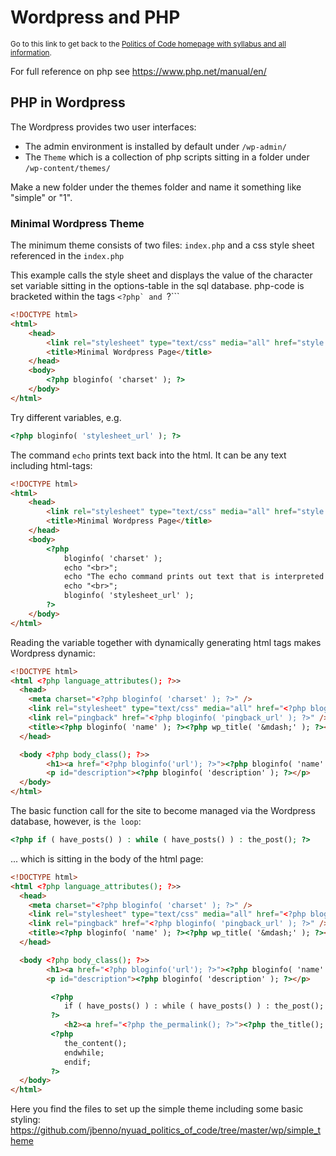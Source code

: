 # Wordpress and PHP
<sup>Go to this link to get back to the [Politics of Code homepage with syllabus and all information](https://github.com/jbenno/nyuad_politics_of_code/wiki).</sup>

For full reference on php see https://www.php.net/manual/en/

## PHP in Wordpress

The Wordpress provides two user interfaces:
- The admin environment is installed by default under `/wp-admin/`
- The `Theme` which is a collection of php scripts sitting in a folder under `/wp-content/themes/`

Make a new folder under the themes folder and name it something like "simple" or "1".

### Minimal Wordpress Theme
The minimum theme consists of two files: `index.php` and a css style sheet referenced in the `index.php`

This example calls the style sheet and displays the value of the character set variable sitting in the options-table in the sql database.
php-code is bracketed within the tags ```<?php` and ```?```
```html
<!DOCTYPE html>
<html>
	<head>
		<link rel="stylesheet" type="text/css" media="all" href="style.css" />
		<title>Minimal Wordpress Page</title> 
	</head>
	<body>
		<?php bloginfo( 'charset' ); ?>
	</body>
</html>
```

Try different variables, e.g. 
```php
<?php bloginfo( 'stylesheet_url' ); ?>

```

The command ```echo``` prints text back into the html. It can be any text including html-tags:

```html
<!DOCTYPE html>
<html>
	<head>
		<link rel="stylesheet" type="text/css" media="all" href="style.css" />
		<title>Minimal Wordpress Page</title> 
	</head>
	<body>
		<?php
			bloginfo( 'charset' );
			echo "<br>";
			echo "The echo command prints out text that is interpreted as html"
			echo "<br>";
			bloginfo( 'stylesheet_url' );
		?>
	</body>
</html>
```

Reading the variable together with dynamically generating html tags makes Wordpress dynamic:

```html
<!DOCTYPE html>
<html <?php language_attributes(); ?>>
  <head>
    <meta charset="<?php bloginfo( 'charset' ); ?>" />
    <link rel="stylesheet" type="text/css" media="all" href="<?php bloginfo( 'stylesheet_url' ); ?>" />
    <link rel="pingback" href="<?php bloginfo( 'pingback_url' ); ?>" />
    <title><?php bloginfo( 'name' ); ?><?php wp_title( '&mdash;' ); ?></title>
  </head>

  <body <?php body_class(); ?>>
        <h1><a href="<?php bloginfo('url'); ?>"><?php bloginfo( 'name' ); ?></a></h1>
        <p id="description"><?php bloginfo( 'description' ); ?></p> 
  </body>
</html>
```

The basic function call for the site to become managed via the Wordpress database, however, is `the loop`:
```php
<?php if ( have_posts() ) : while ( have_posts() ) : the_post(); ?>
```
... which is sitting in the body of the html page:

```html
<!DOCTYPE html>
<html <?php language_attributes(); ?>>
  <head>
    <meta charset="<?php bloginfo( 'charset' ); ?>" />
    <link rel="stylesheet" type="text/css" media="all" href="<?php bloginfo( 'stylesheet_url' ); ?>" />
    <link rel="pingback" href="<?php bloginfo( 'pingback_url' ); ?>" />
    <title><?php bloginfo( 'name' ); ?><?php wp_title( '&mdash;' ); ?></title>
  </head>

  <body <?php body_class(); ?>>
        <h1><a href="<?php bloginfo('url'); ?>"><?php bloginfo( 'name' ); ?></a></h1>
        <p id="description"><?php bloginfo( 'description' ); ?></p> 

         <?php
         	if ( have_posts() ) : while ( have_posts() ) : the_post();
         ?>
         	<h2><a href="<?php the_permalink(); ?>"><?php the_title(); ?></a></h2>
         <?php 
            the_content();
         	endwhile;
         	endif;
         ?>
  </body>
</html>
```

Here you find the files to set up the simple theme including some basic styling:  
https://github.com/jbenno/nyuad_politics_of_code/tree/master/wp/simple_theme
